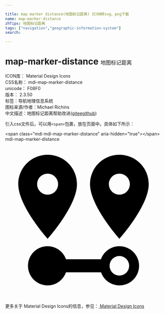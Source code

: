 ```yaml
---

title: map marker distance(地图标记距离) ICON转svg、png下载
name: map-marker-distance
zhTips: 地图标记距离
tags: ["navigation","geographic-information-system"]
search: 

---
```


# map-marker-distance  <small style="font-size: 60%;font-weight: 100">地图标记距离</small>


<div class="detail-page">
<p>
<span>
ICON库：
<span class="badge-secondary badge">Material Design Icons</span> 
</span>
<br/>
<span>
CSS名称：
<span class="badge-secondary badge">mdi-map-marker-distance</span> 
</span>
<br/>
<span>
unicode：
<span class="badge-secondary badge">F08F0</span> 
<copy-btn content='F08F0' btn-title=""></copy-btn>
<copy-btn :content='String.fromCodePoint(parseInt("F08F0", 16))' btn-title="复制U"></copy-btn>
</span>
<br/>
<span>
版本：
<span class="badge-secondary badge">2.3.50</span> 
</span><br/><span>标签：<span class="badge-light badge"><router-link to="/tags/navigation.html">导航</router-link></span><span class="badge-light badge"><router-link to="/tags/geographic-information-system.html">地理信息系统</router-link></span></span>
<br/>
<span>图标来源/作者：<span class="badge-light badge">Michael Richins</span></span> 
<br/>
<span class="zh-detail">中文描述：<span class="badge-primary badge">地图标记距离</span><span class="help-link"><span>帮助改进</span>(<a href="https://gitee.com/liuwave/icon-helper/edit/master/json/material/map-marker-distance.json" target="_blank" rel="noopener noreferrer">gitee</a><a href="https://github.com/liuwave/icon-helper/edit/master/json/material/map-marker-distance.json" target="_blank" rel="noopener noreferrer">github</a></span>)</span><br/>
</p>
</div>
<div class="alert alert-dark">
  <i class="mdi mdi-map-marker-distance mdi-48px"></i>
  <i class="mdi mdi-map-marker-distance mdi-36px"></i>
  <i class="mdi mdi-map-marker-distance mdi-24px"></i>
  <i class="mdi mdi-map-marker-distance mdi-18px"></i>
</div>
<div>
  <p>引入css文件后，可以用<code>&lt;span&gt;</code>包裹，放在页面中。具体如下所示：    
  </p>
  <div class="alert alert-primary" style="font-size: 14px">
    &lt;span class="mdi mdi-map-marker-distance" aria-hidden="true"&gt;&lt;/span&gt;
    <copy-btn content='<span class="mdi mdi-map-marker-distance" aria-hidden="true"></span>'></copy-btn>
  </div>
  <div class="alert alert-secondary">
    <i class="mdi mdi-map-marker-distance"
    style="font-size: 24px"
    aria-hidden="true"></i> mdi-map-marker-distance
    <copy-btn content="mdi-map-marker-distance" btn-title="复制图标名称"></copy-btn>
  </div>
</div>
<div id="svg" class="svg-wrap">
<svg xmlns="http://www.w3.org/2000/svg" viewBox="0 0 24 24"><path d="M6.5,8.11C5.61,8.11 4.89,7.39 4.89,6.5A1.61,1.61 0 0,1 6.5,4.89C7.39,4.89 8.11,5.61 8.11,6.5V6.5A1.61,1.61 0 0,1 6.5,8.11M6.5,2C4,2 2,4 2,6.5C2,9.87 6.5,14.86 6.5,14.86C6.5,14.86 11,9.87 11,6.5C11,4 9,2 6.5,2M17.5,8.11A1.61,1.61 0 0,1 15.89,6.5C15.89,5.61 16.61,4.89 17.5,4.89C18.39,4.89 19.11,5.61 19.11,6.5A1.61,1.61 0 0,1 17.5,8.11M17.5,2C15,2 13,4 13,6.5C13,9.87 17.5,14.86 17.5,14.86C17.5,14.86 22,9.87 22,6.5C22,4 20,2 17.5,2M17.5,16C16.23,16 15.1,16.8 14.68,18H9.32C8.77,16.44 7.05,15.62 5.5,16.17C3.93,16.72 3.11,18.44 3.66,20C4.22,21.56 5.93,22.38 7.5,21.83C8.35,21.53 9,20.85 9.32,20H14.69C15.24,21.56 16.96,22.38 18.5,21.83C20.08,21.28 20.9,19.56 20.35,18C19.92,16.8 18.78,16 17.5,16V16M17.5,20.5A1.5,1.5 0 0,1 16,19A1.5,1.5 0 0,1 17.5,17.5A1.5,1.5 0 0,1 19,19A1.5,1.5 0 0,1 17.5,20.5Z" /></svg>
</div>
<detail full-name='mdi-map-marker-distance'></detail>
    
<div><p>更多关于 Material Design Icons的信息，参见：<a target="_blank" href="https://iconhelper.cn/material.html"> Material Design Icons</a>
</p></div>
